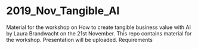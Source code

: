 # 2019_Nov_Tangible_AI
Material for the workshop on How to create tangible business value with AI by Laura Brandwacht on the 21st November. This repo contains material for the workshop.  Presentation will be uploaded.  Requirements
